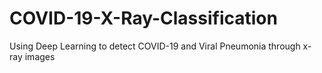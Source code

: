 # COVID-19-X-Ray-Classification
Using Deep Learning to detect COVID-19 and Viral Pneumonia through x-ray images 
